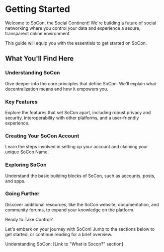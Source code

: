 # Getting Started

Welcome to SoCon, the Social Continent! We're building a future of social networking where you control your data and experience a secure, transparent online environment.

This guide will equip you with the essentials to get started on SoCon.

## What You'll Find Here

### Understanding SoCon
Dive deeper into the core principles that define SoCon. We'll explain what decentralization means and how it empowers you.

### Key Features
Explore the features that set SoCon apart, including robust privacy and security, interoperability with other platforms, and a user-friendly experience.

### Creating Your SoCon Account
Learn the steps involved in setting up your account and claiming your unique SoCon Name.

### Exploring SoCon
Understand the basic building blocks of SoCon, such as accounts, posts, and apps.

### Going Further
Discover additional resources, like the SoCon website, documentation, and community forums, to expand your knowledge on the platform.

Ready to Take Control?

Let's embark on your journey with SoCon! Jump to the sections below to get started, or continue reading for a brief overview.

Understanding SoCon: [Link to "What is Socon?" section]